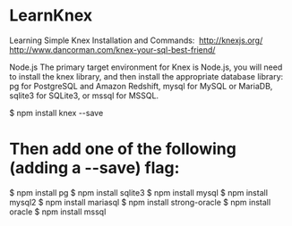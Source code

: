 # LearnKnex
Learning Simple Knex Installation and Commands:  http://knexjs.org/       http://www.dancorman.com/knex-your-sql-best-friend/

Node.js
The primary target environment for Knex is Node.js, you will need to install the knex library, 
and then install the appropriate database library: pg for PostgreSQL and Amazon Redshift, 
mysql for MySQL or MariaDB, sqlite3 for SQLite3, or mssql for MSSQL.

$ npm install knex --save

# Then add one of the following (adding a --save) flag:
$ npm install pg
$ npm install sqlite3
$ npm install mysql
$ npm install mysql2
$ npm install mariasql
$ npm install strong-oracle
$ npm install oracle
$ npm install mssql

